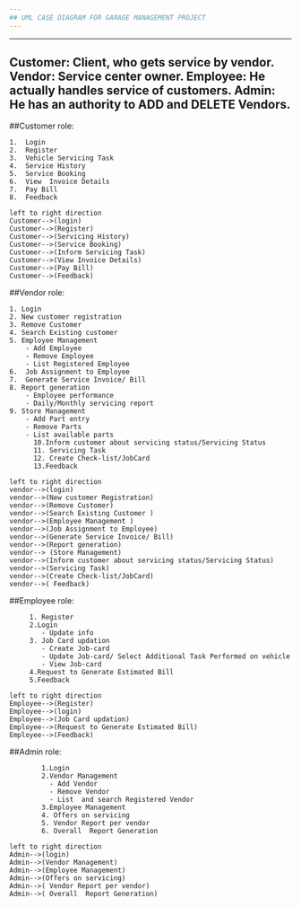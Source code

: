 ```yaml
---
## UML CASE DIAGRAM FOR GARAGE MANAGEMENT PROJECT 
---
```


---
Customer: Client, who gets service by vendor.
Vendor:   Service center owner.
Employee: He actually handles service of customers.
Admin:   He has an authority to ADD and DELETE Vendors.
---

##Customer role:   
   
    1. 	Login
    2. 	Register
    3. 	Vehicle Servicing Task
    4. 	Service History
    5. 	Service Booking
    6. 	View  Invoice Details
    7.  Pay Bill
    8. 	Feedback

  ```plantuml 
left to right direction
Customer-->(login)
Customer-->(Register)
Customer-->(Servicing History)
Customer-->(Service Booking)
Customer-->(Inform Servicing Task)
Customer-->(View Invoice Details)
Customer-->(Pay Bill)
Customer-->(Feedback)
```



##Vendor role:

	1. Login
	2. New customer registration
	3. Remove Customer
	4. Search Existing customer 
	5. Employee Management
		- Add Employee
		- Remove Employee
		- List Registered Employee
	6.  Job Assignment to Employee
	7.  Generate Service Invoice/ Bill
	8. Report generation
		- Employee performance
		- Daily/Monthly servicing report
	9. Store Management
		- Add Part entry
		- Remove Parts
		- List available parts
          10.Inform customer about servicing status/Servicing Status
          11. Servicing Task
          12. Create Check-list/JobCard
          13.Feedback


 ```plantuml 
left to right direction
vendor-->(login)
vendor-->(New customer Registration)
vendor-->(Remove Customer)
vendor-->(Search Existing Customer )
vendor-->(Employee Management )
vendor-->(Job Assignment to Employee)
vendor-->(Generate Service Invoice/ Bill)
vendor-->(Report generation)
vendor--> (Store Management)
vendor-->(Inform customer about servicing status/Servicing Status)
vendor-->(Servicing Task)
vendor-->(Create Check-list/JobCard)
vendor-->( Feedback)
```

##Employee role:

         1. Register
         2.Login 
	        - Update info
         3. Job Card updation
		    - Create Job-card
		    - Update Job-card/ Select Additional Task Performed on vehicle
		    - View Job-card
         4.Request to Generate Estimated Bill
         5.Feedback
         
 ```plantuml 
left to right direction
Employee-->(Register)
Employee-->(login)
Employee-->(Job Card updation)
Employee-->(Request to Generate Estimated Bill)
Employee-->(Feedback)
```

##Admin role:

            1.Login
         	2.Vendor Management
	          - Add Vendor
		      - Remove Vendor
	          - List  and search Registered Vendor
	        3.Employee Management
            4. Offers on servicing
            5. Vendor Report per vendor
            6. Overall  Report Generation
            
 ```plantuml 
left to right direction
Admin-->(login)
Admin-->(Vendor Management)
Admin-->(Employee Management)
Admin-->(Offers on servicing)
Admin-->( Vendor Report per vendor)
Admin-->( Overall  Report Generation)
```